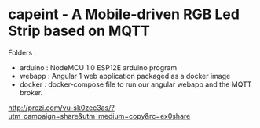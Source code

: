 # capeint - A Mobile-driven RGB Led Strip based on MQTT 

Folders : 
 - arduino : NodeMCU 1.0 ESP12E arduino program
 - webapp : Angular 1 web application packaged as a docker image
 - docker : docker-compose file to run our angular webapp and the MQTT broker.
 
http://prezi.com/vu-sk0zee3as/?utm_campaign=share&utm_medium=copy&rc=ex0share

